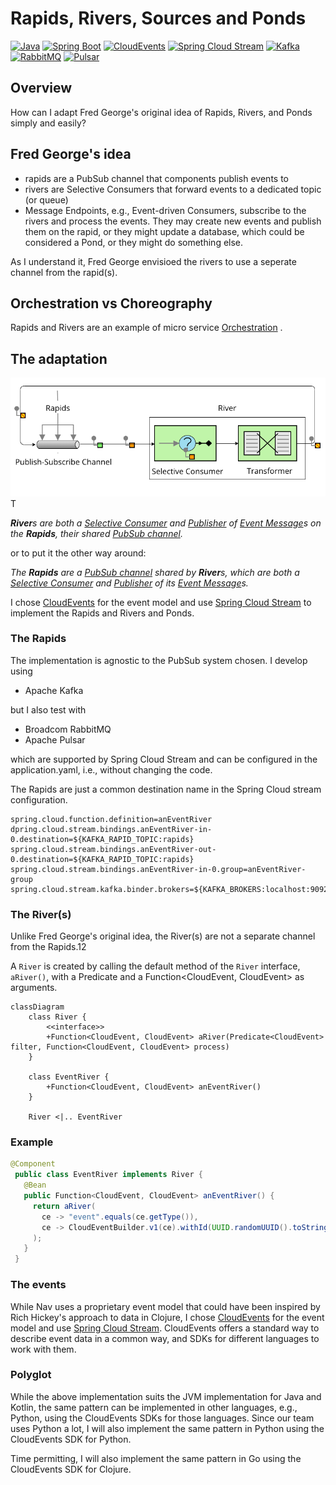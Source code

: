 # Rapids, Rivers, Sources and Ponds

[![Java](https://img.shields.io/badge/Java-21-brightgreen)](https://adoptium.net/temurin/releases/)
[![Spring Boot](https://img.shields.io/badge/Spring%20Boot-3.4.2-brightgreen)](https://spring.io/projects/spring-boot)
[![CloudEvents](https://img.shields.io/badge/CloudEvents-1.0.2-brightgreen)](https://cloudevents.io/)
[![Spring Cloud Stream](https://img.shields.io/badge/Spring%20Cloud%20Stream-4.2.0-brightgreen)](https://spring.io/projects/spring-cloud-stream)
[![Kafka](https://img.shields.io/badge/Kafka-Enabled-blue)](https://kafka.apache.org/)
[![RabbitMQ](https://img.shields.io/badge/RabbitMQ-Enabled-blue)](https://www.rabbitmq.com/)
[![Pulsar](https://img.shields.io/badge/Pulsar-Enabled-blue)](https://pulsar.apache.org/)
## Overview
How can I adapt Fred George's original idea of Rapids, Rivers, and Ponds simply and easily?

## Fred George's idea

* rapids are a PubSub channel that components publish events to
* rivers are Selective Consumers that forward events to a dedicated topic (or queue)
* Message Endpoints, e.g., Event-driven Consumers, subscribe to the rivers
  and process the events. 
  They may create new events and publish them on the rapid, or they might 
  update a database, which could be considered a Pond, or they might do something else.

As I understand it, Fred George envisioed the rivers to use a seperate channel from the rapid(s).

## Orchestration vs Choreography

Rapids and Rivers are an example of micro service [Orchestration](https://camunda.com/blog/2023/02/orchestration-vs-choreography/#what-is-choreography-arlk) .



## The adaptation

![img.png](img.png) T


_**River**s are both a [Selective Consumer](https://www.enterpriseintegrationpatterns.com/patterns/messaging/MessageSelector.html) and [Publisher](https://www.enterpriseintegrationpatterns.com/patterns/messaging/PublishSubscribeChannel.html) of [Event Message](https://www.enterpriseintegrationpatterns.com/patterns/messaging/EventMessage.html)s 
on the **Rapids**, their shared [PubSub channel](https://www.enterpriseintegrationpatterns.com/patterns/messaging/PublishSubscribeChannel.html)._

or to put it the other way around:

_The **Rapids** are a [PubSub channel](https://www.enterpriseintegrationpatterns.com/patterns/messaging/PublishSubscribeChannel.html) shared by **River**s, which are both a [Selective Consumer](https://www.enterpriseintegrationpatterns.com/patterns/messaging/MessageSelector.html) and [Publisher](https://www.enterpriseintegrationpatterns.com/patterns/messaging/PublishSubscribeChannel.html) of its [Event Message](https://www.enterpriseintegrationpatterns.com/patterns/messaging/EventMessage.html)s._

I chose [CloudEvents](https://cloudevents.io/) for the event model and use [Spring Cloud Stream](https://spring.io/projects/spring-cloud-stream)
to implement the Rapids and Rivers and Ponds.

### The Rapids

The implementation is agnostic to the PubSub system chosen. I develop using

* Apache Kafka

but I also test with

* Broadcom RabbitMQ
* Apache Pulsar

which are supported by Spring Cloud Stream and can be configured in the application.yaml, i.e.,
without changing the code.

The Rapids are just a common destination name in the Spring Cloud stream configuration.

```properties
spring.cloud.function.definition=anEventRiver
dpring.cloud.stream.bindings.anEventRiver-in-0.destination=${KAFKA_RAPID_TOPIC:rapids}
spring.cloud.stream.bindings.anEventRiver-out-0.destination=${KAFKA_RAPID_TOPIC:rapids}
spring.cloud.stream.bindings.anEventRiver-in-0.group=anEventRiver-group
spring.cloud.stream.kafka.binder.brokers=${KAFKA_BROKERS:localhost:9092}
```
### The River(s)

Unlike Fred George's original idea, the River(s) are not a separate channel from the Rapids.12

A `River` is created by calling the default method of the `River` interface, `aRiver()`,
with a Predicate<CloudEvent> and a Function<CloudEvent, CloudEvent> as arguments.

```mermaid
classDiagram
    class River {
        <<interface>>
        +Function<CloudEvent, CloudEvent> aRiver(Predicate<CloudEvent> filter, Function<CloudEvent, CloudEvent> process)
    }

    class EventRiver {
        +Function<CloudEvent, CloudEvent> anEventRiver()
    }

    River <|.. EventRiver
```

### Example

```java
@Component
 public class EventRiver implements River {
   @Bean
   public Function<CloudEvent, CloudEvent> anEventRiver() {
     return aRiver(
       ce -> "event".equals(ce.getType()),
       ce -> CloudEventBuilder.v1(ce).withId(UUID.randomUUID().toString()).withType("event.processed").build()
     );
   }
 }
```

### The events

While Nav uses a proprietary event model that could have been inspired by Rich Hickey's approach to data in Clojure, I chose [CloudEvents](https://cloudevents.io/) for the event model and use [Spring Cloud Stream](https://spring.io/projects/spring-cloud-stream).
CloudEvents offers a standard way to describe event data in a common way, and SDKs for different languages to work with them.

### Polyglot

While the above implementation suits the JVM implementation for Java and Kotlin, the same pattern can be implemented in other languages, e.g., Python, using the CloudEvents SDKs for those languages.
Since our team uses Python a lot, I will also implement the same pattern in Python using the CloudEvents SDK for Python.

Time permitting, I will also implement the same pattern in Go using the CloudEvents SDK for Clojure.